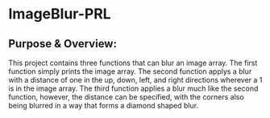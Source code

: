 # ImageBlur-PRL

## Purpose & Overview:<br>
This project contains three functions that can blur an image array.  The first function simply prints the image array.  The second function applys a blur with a distance of one in the up, down, left, and right directions wherever a 1 is in the image array.  The third function applies a blur much like the second function, however, the distance can be specified, with the corners also being blurred in a way that forms a diamond shaped blur.

